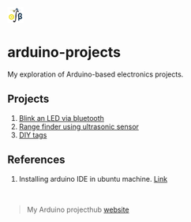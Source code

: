<img src="images/25b3nk.png" width="32">

# arduino-projects
My exploration of Arduino-based electronics projects.

## Projects

1. [Blink an LED via bluetooth](bluetooth/bt_blink/README.md)
1. [Range finder using ultrasonic sensor](ultrasonic/README.md)
1. [DIY tags](bluetooth/diy_tags/README.md)


## References
1. Installing arduino IDE in ubuntu machine. [Link](https://ubuntu.com/tutorials/install-the-arduino-ide)


<br>

>My Arduino projecthub [website](https://create.arduino.cc/projecthub/csbenk)